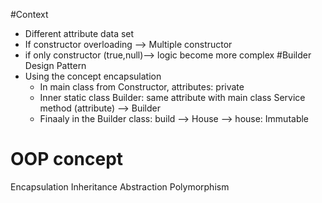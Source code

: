 #Context
* Different attribute data set
* If constructor overloading  --> Multiple constructor
* if only constructor (true,null)--> logic become more complex
#Builder Design Pattern
* Using the concept encapsulation
  * In main class from Constructor, attributes: private
  * Inner static class Builder: same attribute with main class
  Service method (attribute) --> Builder
  * Finaaly in the Builder class: build --> House --> house: Immutable
# OOP concept
  Encapsulation
  Inheritance
  Abstraction
  Polymorphism